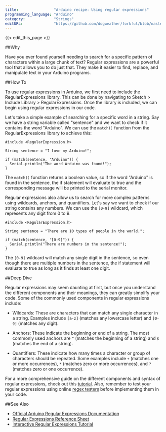 ```yaml
---
title:                "Arduino recipe: Using regular expressions"
programming_language: "Arduino"
category:             "Strings"
editURL:              "https://github.com/dogweather/forkful/blob/master/content/en/arduino/using-regular-expressions.md"
---
```


{{< edit_this_page >}}

##Why

Have you ever found yourself needing to search for a specific pattern of characters within a large chunk of text? Regular expressions are a powerful tool that allows you to do just that. They make it easier to find, replace, and manipulate text in your Arduino programs.

##How To

To use regular expressions in Arduino, we first need to include the RegularExpressions library. This can be done by navigating to Sketch > Include Library > RegularExpressions. Once the library is included, we can begin using regular expressions in our code.

Let's take a simple example of searching for a specific word in a string. Say we have a string variable called "sentence" and we want to check if it contains the word "Arduino". We can use the ```match()``` function from the RegularExpressions library to achieve this:

```
#include <RegularExpression.h>

String sentence = "I love my Arduino!";

if (match(sentence, "Arduino")) {
  Serial.println("The word Arduino was found!");
} 
```
The ```match()``` function returns a boolean value, so if the word "Arduino" is found in the sentence, the if statement will evaluate to true and the corresponding message will be printed to the serial monitor.

Regular expressions also allow us to search for more complex patterns using wildcards, anchors, and quantifiers. Let's say we want to check if our string contains any numbers. We can use the ```[0-9]``` wildcard, which represents any digit from 0 to 9.

```
#include <RegularExpression.h>

String sentence = "There are 10 types of people in the world.";

if (match(sentence, "[0-9]")) {
  Serial.println("There are numbers in the sentence!");
} 
```

The ```[0-9]``` wildcard will match any single digit in the sentence, so even though there are multiple numbers in the sentence, the if statement will evaluate to true as long as it finds at least one digit.

##Deep Dive 

Regular expressions may seem daunting at first, but once you understand the different components and their meanings, they can greatly simplify your code. Some of the commonly used components in regular expressions include:

- Wildcards: These are characters that can match any single character in a string. Examples include ```[a-z]``` (matches any lowercase letter) and ```[0-9]``` (matches any digit).

- Anchors: These indicate the beginning or end of a string. The most commonly used anchors are ```^``` (matches the beginning of a string) and ```$``` (matches the end of a string).

- Quantifiers: These indicate how many times a character or group of characters should be repeated. Some examples include ```+``` (matches one or more occurrences), ```*``` (matches zero or more occurrences), and ```?``` (matches zero or one occurrence).

For a more comprehensive guide on the different components and syntax of regular expressions, check out this [tutorial](https://www.regular-expressions.info/tutorial.html). Also, remember to test your regular expressions using online [regex testers](https://regexr.com/) before implementing them in your code.

##See Also

- [Official Arduino Regular Expressions Documentation](https://www.arduino.cc/reference/en/libraries/regularExpressions/)
- [Regular Expressions Reference Sheet](https://www.regular-expressions.info/refquick.html)
- [Interactive Regular Expressions Tutorial](https://regexone.com/)